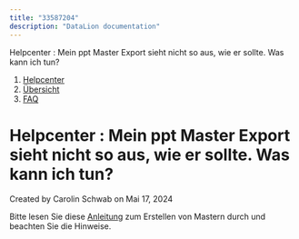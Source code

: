 ```yaml
---
title: "33587204"
description: "DataLion documentation"
---
```


Helpcenter : Mein ppt Master Export sieht nicht so aus, wie er sollte. Was kann ich tun?  

1.  [Helpcenter](index.html)
2.  [Übersicht](2982609.html)
3.  [FAQ](FAQ_3539147.html)

# Helpcenter : Mein ppt Master Export sieht nicht so aus, wie er sollte. Was kann ich tun?

Created by Carolin Schwab on Mai 17, 2024

Bitte lesen Sie diese [Anleitung](Einen-PowerPoint-Master-erstellen-und-einbinden_13565981.html) zum Erstellen von Mastern durch und beachten Sie die Hinweise.